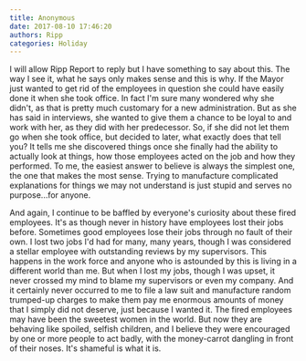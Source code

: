 ```yaml
---
title: Anonymous
date: 2017-08-10 17:46:20
authors: Ripp
categories: Holiday
---
```


 I will allow Ripp Report to reply but I have something to say about this.  The way I see it, what he says only makes sense and this is why.  If the Mayor just wanted to get rid of the employees in question she could have easily done it when she took office.  In fact I'm sure many wondered why she didn't, as that is pretty much customary for a new administration.  But as she has said in interviews, she wanted to give them a chance to be loyal to and work with her, as they did with her predecessor.  So, if she did not let them go when she took office, but decided to later, what exactly does that tell you?  It tells me she discovered things once she finally had the ability to actually look at things, how those employees acted on the job   and how they performed. To me, the easiest answer to believe is always the simplest one, the one that makes the most sense.  Trying to manufacture complicated explanations for things we may not understand is just stupid and serves no purpose...for anyone. 

And again, I continue to be baffled by everyone's curiosity about these fired employees.  It's as though never in history have employees lost their jobs before.  Sometimes good employees lose their jobs through no fault of their own.  I lost two jobs I'd had for many, many years, though I was considered a stellar employee with outstanding reviews by my supervisors.  This happens in the work force and anyone who is astounded by this is living in a different world than me.  But when I lost my jobs, though I was upset, it never crossed my mind to blame my supervisors or even my company. And it certainly never occurred to me to file a law suit and manufacture random trumped-up charges to make them pay me enormous amounts of money that I simply did not deserve, just because I wanted it.  The fired employees may have been the sweetest women in the world.  But now they are behaving like spoiled, selfish children, and I believe they were encouraged by one or more people to act badly, with the money-carrot dangling in front of their noses.  It's shameful is what it is.